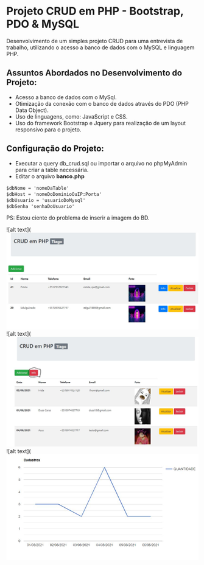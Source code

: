 # Projeto CRUD em PHP - Bootstrap, PDO & MySQL

Desenvolvimento de um simples projeto CRUD para uma entrevista de trabalho, utilizando o acesso a banco de dados com o MySQL e linguagem PHP.

## Assuntos Abordados no Desenvolvimento do Projeto:

- Acesso a banco de dados com o MySql.
- Otimização da conexão com o banco de dados através do PDO (PHP Data Object).
- Uso de linguagens, como: JavaScript e CSS.
- Uso do framework Bootstrap e Jquery para realização de um layout responsivo para o projeto.

## Configuração do Projeto:

- Executar a query db_crud.sql ou importar o arquivo no phpMyAdmin para criar a table necessária.
- Editar o arquivo **banco.php** 

```
$dbNome = 'nomeDaTable' 
$dbHost = 'nomeDoDominioOuIP:Porta' 
$dbUsuario = 'usuarioDoMysql' 
$dbSenha 'senhaDoUsuario'

```


PS: Estou ciente do problema de inserir a imagem do BD.

![alt text](![alt text](https://github.com/TiagoMiranda009/CRUD-PHP/blob/master/screen-shots/cap01.JPG)
![alt text](![alt text](https://github.com/TiagoMiranda009/CRUD-PHP/blob/master/screen-shots/cap02.JPG)
![alt text](![alt text](https://github.com/TiagoMiranda009/CRUD-PHP/blob/master/screen-shots/cap03.JPG)